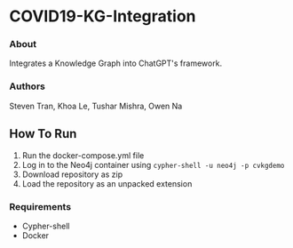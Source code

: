 # COVID19-KG-Integration

### About 


Integrates a Knowledge Graph into ChatGPT's framework.

### Authors

Steven Tran, Khoa Le, Tushar Mishra, Owen Na


## How To Run

1. Run the docker-compose.yml file
2. Log in to the Neo4j container using
`cypher-shell -u neo4j -p cvkgdemo`
3. Download repository as zip
4. Load the repository as an unpacked extension

### Requirements

- Cypher-shell
- Docker
